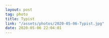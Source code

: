 ```yaml
---
layout: post
tag: photo
title: Typist
link: "/assets/photos/2020-05-06-Typist.jpg"
date: 2020-05-06 22:04:01
---
```

